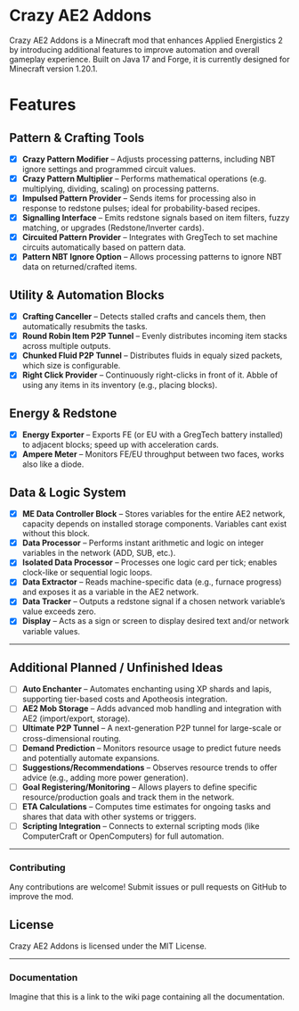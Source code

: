 # Crazy AE2 Addons

Crazy AE2 Addons is a Minecraft mod that enhances Applied Energistics 2 by introducing additional features to improve automation and overall gameplay experience. Built on Java 17 and Forge, it is currently designed for Minecraft version 1.20.1.

# Features
## Pattern & Crafting Tools
- [x] **Crazy Pattern Modifier** – Adjusts processing patterns, including NBT ignore settings and programmed circuit values.
- [x] **Crazy Pattern Multiplier** – Performs mathematical operations (e.g. multiplying, dividing, scaling) on processing patterns.
- [x] **Impulsed Pattern Provider** – Sends items for processing also in response to redstone pulses; ideal for probability-based recipes.
- [x] **Signalling Interface** – Emits redstone signals based on item filters, fuzzy matching, or upgrades (Redstone/Inverter cards).
- [x] **Circuited Pattern Provider** – Integrates with GregTech to set machine circuits automatically based on pattern data.
- [x] **Pattern NBT Ignore Option** – Allows processing patterns to ignore NBT data on returned/crafted items.

## Utility & Automation Blocks
- [x] **Crafting Canceller** – Detects stalled crafts and cancels them, then automatically resubmits the tasks.
- [x] **Round Robin Item P2P Tunnel** – Evenly distributes incoming item stacks across multiple outputs.
- [x] **Chunked Fluid P2P Tunnel** – Distributes fluids in equaly sized packets, which size is configurable.
- [x] **Right Click Provider** – Continuously right-clicks in front of it. Abble of using any items in its inventory (e.g., placing blocks).

## Energy & Redstone
- [x] **Energy Exporter** – Exports FE (or EU with a GregTech battery installed) to adjacent blocks; speed up with acceleration cards.
- [x] **Ampere Meter** – Monitors FE/EU throughput between two faces, works also like a diode.

## Data & Logic System
- [x] **ME Data Controller Block** – Stores variables for the entire AE2 network, capacity depends on installed storage components. Variables cant exist without this block.
- [x] **Data Processor** – Performs instant arithmetic and logic on integer variables in the network (ADD, SUB, etc.).
- [x] **Isolated Data Processor** – Processes one logic card per tick; enables clock-like or sequential logic loops.
- [x] **Data Extractor** – Reads machine-specific data (e.g., furnace progress) and exposes it as a variable in the AE2 network.
- [x] **Data Tracker** – Outputs a redstone signal if a chosen network variable’s value exceeds zero.
- [x] **Display** – Acts as a sign or screen to display desired text and/or network variable values.

---

## Additional Planned / Unfinished Ideas
- [ ] **Auto Enchanter** – Automates enchanting using XP shards and lapis, supporting tier-based costs and Apotheosis integration.
- [ ] **AE2 Mob Storage** – Adds advanced mob handling and integration with AE2 (import/export, storage).
- [ ] **Ultimate P2P Tunnel** – A next-generation P2P tunnel for large-scale or cross-dimensional routing.
- [ ] **Demand Prediction** – Monitors resource usage to predict future needs and potentially automate expansions.
- [ ] **Suggestions/Recommendations** – Observes resource trends to offer advice (e.g., adding more power generation).
- [ ] **Goal Registering/Monitoring** – Allows players to define specific resource/production goals and track them in the network.
- [ ] **ETA Calculations** – Computes time estimates for ongoing tasks and shares that data with other systems or triggers.
- [ ] **Scripting Integration** – Connects to external scripting mods (like ComputerCraft or OpenComputers) for full automation.

---


### Contributing
Any contributions are welcome! Submit issues or pull requests on GitHub to improve the mod.

## License

Crazy AE2 Addons is licensed under the MIT License.

---

### Documentation

Imagine that this is a link to the wiki page containing all the documentation.
